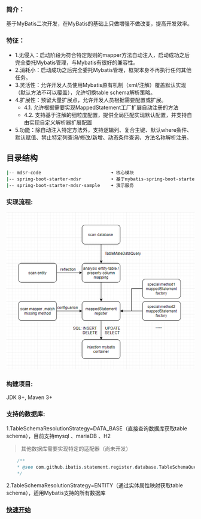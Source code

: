 ### 简介：
基于MyBatis二次开发，在MyBatis的基础上只做增强不做改变，提高开发效率。

### 特征：
-   1.无侵入：启动阶段为符合特定规则的mapper方法自动注入，启动成功之后完全委托Mybatis管理，与Mybatis有很好的兼容性。
-   2.消耗小：启动成功之后完全委托Mybatis管理，框架本身不再执行任何其他任务。
-   3.灵活性：允许开发人员使用Mybatis原有机制（xml/注解）覆盖默认实现（默认方法不可以覆盖），允许切换table schema解析策略。
-   4.扩展性：预留大量扩展点，允许开发人员根据需要配置或扩展。
    -   4.1. 允许根据需要实现MappedStatement工厂扩展自动注册的方法 
    -   4.2. 支持基于注解的细粒度配置，提供全局匹配实现默认配置，并支持自由实现自定义解析器扩展配置
-   5.功能：除自动注入特定方法外，支持逻辑列、复合主键、默认where条件、默认赋值、禁止特定列查询/修改/新增、动态条件查询、方法名称解析注册。

## 目录结构

```bash
|-- mdsr-code                          ➜ 核心模块
|-- spring-boot-starter-mdsr           ➜ 基于mybatis-spring-boot-starter组装可运行的[mdsr-core]
|-- spring-boot-starter-mdsr-sample    ➜ 演示服务
```
  
### 实现流程:
<p align="center">
  <a>
   <img alt="Framework" src="Framework.jpg">
  </a>
</p>  

### 构建项目:
JDK 8+, Maven 3+ 

### 支持的数据库:
1.TableSchemaResolutionStrategy=DATA_BASE（直接查询数据库获取table schema），目前支持mysql 、mariaDB 、H2
> 其他数据库需要实现特定的适配器（尚未开发）
```java
    /**
    * @see com.github.ibatis.statement.register.database.TableSchemaQuery
    */
```
2.TableSchemaResolutionStrategy=ENTITY（通过实体属性映射获取table schema），适用Mybatis支持的所有数据库

### [快速开始](./tree/master/spring-boot-starter-mdsr-sample)

